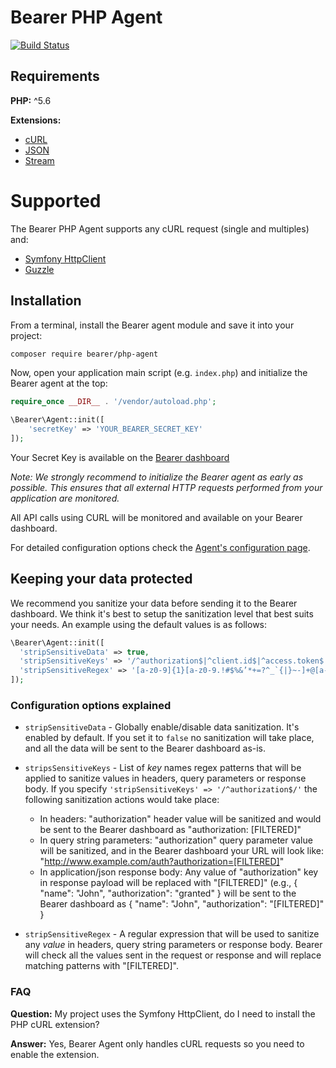 # Bearer PHP Agent

[![Build Status](https://build.bearer.tech/api/badges/Bearer/php-agent/status.svg)](https://build.bearer.tech/Bearer/php-agent)

## Requirements

**PHP:** ^5.6

**Extensions:**
- [cURL](https://www.php.net/manual/en/book.curl.php)
- [JSON](https://www.php.net/book.json)
- [Stream](https://www.php.net/manual/en/intro.stream.php)


# Supported

The Bearer PHP Agent supports any cURL request (single and multiples) and:
- [Symfony HttpClient](https://github.com/symfony/http-client)
- [Guzzle](https://github.com/guzzle/guzzle)

## Installation

From a terminal, install the Bearer agent module and save it into your project:

```bash
composer require bearer/php-agent
```

Now, open your application main script (e.g. `index.php`) and initialize the Bearer agent at the top:

```php
require_once __DIR__ . '/vendor/autoload.php';

\Bearer\Agent::init([
    'secretKey' => 'YOUR_BEARER_SECRET_KEY'
]);
```

Your Secret Key is available on the [Bearer dashboard](https://app.bearer.sh/keys)

_Note: We strongly recommend to initialize the Bearer agent as early as possible. This ensures that all external HTTP requests performed from your application are monitored._

All API calls using CURL will be monitored and available on your Bearer dashboard.

For detailed configuration options check the [Agent's configuration page](https://php.docs.bearer.sh/).

## Keeping your data protected

We recommend you sanitize your data before sending it to the Bearer dashboard.
We think it's best to setup the sanitization level that best suits your needs.
An example using the default values is as follows:

```php
\Bearer\Agent::init([
  'stripSensitiveData' => true,
  'stripSensitiveKeys' => '/^authorization$|^client.id$|^access.token$|^client.secret$/i',
  'stripSensitiveRegex' => '[a-z0-9]{1}[a-z0-9.!#$%&’*+=?^_`{|}~-]+@[a-z0-9-]+(?:\\.[a-z0-9-]+)*'
]);
```

### Configuration options explained

- `stripSensitiveData` - Globally enable/disable data sanitization. It's enabled by default. If you set it to `false` no sanitization will take place, and all the data will be sent to the Bearer dashboard as-is.
- `stripsSensitiveKeys` - List of _key_ names regex patterns that will be applied to sanitize values in headers, query parameters or response body. If you specify `'stripSensitiveKeys' => '/^authorization$/'` the following sanitization actions would take place:

  - In headers: "authorization" header value will be sanitized and would be sent to the Bearer dashboard as "authorization: [FILTERED]"
  - In query string parameters: "authorization" query parameter value will be sanitized, and in the Bearer dashboard your URL will look like: "http://www.example.com/auth?authorization=[FILTERED]"
  - In application/json response body: Any value of "authorization" key in response payload will be replaced with "[FILTERED]" (e.g., { "name": "John", "authorization": "granted" } will be sent to the Bearer dashboard as { "name": "John", "authorization": "[FILTERED]" }

- `stripSensitiveRegex` - A regular expression that will be used to sanitize any _value_ in headers, query string parameters or response body. Bearer will check all the values sent in the request or response and will replace matching patterns with "[FILTERED]".

### FAQ

**Question:** My project uses the Symfony HttpClient, do I need to install the PHP cURL extension?

**Answer:** Yes, Bearer Agent only handles cURL requests so you need to enable the extension.
